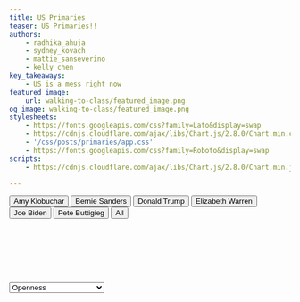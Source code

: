 ```yaml
---
title: US Primaries
teaser: US Primaries!!
authors:
    - radhika_ahuja
    - sydney_kovach
    - mattie_sanseverino
    - kelly_chen
key_takeaways:
    - US is a mess right now
featured_image:
    url: walking-to-class/featured_image.png
og_image: walking-to-class/featured_image.png
stylesheets:
    - https://fonts.googleapis.com/css?family=Lato&display=swap
    - https://cdnjs.cloudflare.com/ajax/libs/Chart.js/2.8.0/Chart.min.css
    - '/css/posts/primaries/app.css'
    - https://fonts.googleapis.com/css?family=Roboto&display=swap
scripts:
    - https://cdnjs.cloudflare.com/ajax/libs/Chart.js/2.8.0/Chart.min.js

---
```


  <!-- Include statements here to ensure order -->
  <!-- TODO: Figure out a better way -->
  <script src="/js/posts/primaries/amy-klobuchar_traits.js"></script>
  <script src="/js/posts/primaries/bernie-sanders_traits.js"></script>
  <script src="/js/posts/primaries/donald-trump_traits.js"></script>
  <script src="/js/posts/primaries/elizabeth-warren_traits.js"></script>
  <script src="/js/posts/primaries/joe-biden_traits.js"></script>
  <script src="/js/posts/primaries/pete-buttigieg_traits.js"></script>
  <script src="/js/posts/primaries/helper.js"></script>
  <script src="https://cdnjs.cloudflare.com/ajax/libs/Chart.js/2.8.0/Chart.min.js"></script>

  <div style="padding-bottom: 100px">
  <canvas id="radar-chart"></canvas>
  <script src="/js/posts/primaries/radar_chart.js"></script>

  <button id="radar-button" onclick="radar_func('Amy Klobuchar', 'amy-klobuchar')">Amy Klobuchar</button>
  <button id="radar-button" onclick="radar_func('Bernie Sanders', 'bernie-sanders')">Bernie Sanders</button>
  <button id="radar-button" onclick="radar_func('Donald Trump', 'donald-trump')">Donald Trump</button>
  <button id="radar-button" onclick="radar_func('Elizabeth Warren', 'elizabeth-warren')">Elizabeth Warren</button>
  <button id="radar-button" onclick="radar_func('Joe Biden', 'joe-biden')">Joe Biden</button>
  <button id="radar-button" onclick="radar_func('Pete Buttigieg', 'pete-buttigieg')">Pete Buttigieg</button>
  <button id="radar-button" onclick="show_all()">All</button>
  </div>

  <div>
    <canvas id="bubble-chart"></canvas>
  </div>
  <script src="/js/posts/primaries/bubble_chart.js"></script>

  <!-- TODO: Remove some traits? or break down into main traits and sub-traits-->
  <!-- TODO: Change scale for media queries -->
  <select onchange="bubble_func(this.value, 40);">
  <option value='Openness'>Openness</option>
  <option value='Conscientiousness'>Conscientiousness</option>
  <option value='Agreeableness'>Agreeableness</option>
  <option value='Extraversion'>Introversion/Extraversion</option>
  <option value='Emotional range'>Emotional Range</option>
  <option value='Adventurousness'>Adventurousness</option>
  <option value='Artistic interests'>Artistic Interests</option>
  <option value='Emotionality'>Emotionality</option>
  <option value='Imagination'>Imagination</option>
  <option value='Intellect'>Intellect</option>
  <option value='Authority-challenging'>Authority-Challenging</option>
  <option value='Achievement striving'>Achievement-Striving</option>
  <option value='Cautiousness'>Cautiousness</option>
  <option value='Dutifulness'>Dutifulness</option>
  <option value='Orderliness'>Orderliness</option>
  <option value='Self-discipline'>Self-Discipline</option>
  <option value='Self-efficacy'>Self Efficacy</option>
  <option value='Activity level'>Activity Level</option>
  <option value='Assertiveness'>Assertiveness</option>
  <option value='Cheerfulness'>Cheerfulness</option>
  <option value='Excitement-seeking'>Excitement-seeking</option>
  <option value='Outgoing'>Outgoing</option>
  <option value='Gregariousness'>Gregariousness</option>
  <option value='Altruism'>Altruism</option>
  <option value='Cooperation'>Cooperation</option>
  <option value='Modesty'>Modesty</option>
  <option value='Uncompromising'>Uncompromising</option>
  <option value='Sympathy'>Sympathy</option>
  <option value='Trust'>Trust</option>
  <option value='Fiery'>Fiery</option>
  <option value='Prone to worry'>Prone to worry</option>
  <option value='Melancholy'>Melancholy</option>
  <option value='Immoderation'>Immoderation</option>
  <option value='Self-consciousness'>Self-consciousness</option>
  <option value='Susceptible to stress'>Susceptible to stress</option>
  </select>
